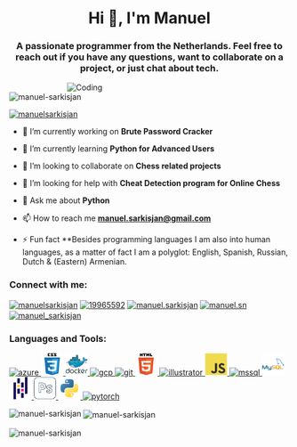 <h1 align="center">Hi 👋, I'm Manuel</h1>
<h3 align="center">A passionate programmer from the Netherlands. Feel free to reach out if you have any questions, want to collaborate on a project, or just chat about tech.</h3>

<img align="right" alt="Coding" width="400" src="https://cdn.dribbble.com/users/1162077/screenshots/3848914/programmer.gif">

<p align="left"> <img src="https://komarev.com/ghpvc/?username=manuel-sarkisjan&label=Profile%20views&color=0e75b6&style=flat" alt="manuel-sarkisjan" /> </p>

<p align="left"> <a href="https://twitter.com/manuelsarkisjan" target="blank"><img src="https://img.shields.io/twitter/follow/manuelsarkisjan?logo=twitter&style=for-the-badge" alt="manuelsarkisjan" /></a> </p>

- 🔭 I’m currently working on **Brute Password Cracker**

- 🌱 I’m currently learning **Python for Advanced Users**

- 👯 I’m looking to collaborate on **Chess related projects**

- 🤝 I’m looking for help with **Cheat Detection program for Online Chess**

- 💬 Ask me about **Python**

- 📫 How to reach me **manuel.sarkisjan@gmail.com**

- ⚡ Fun fact **Besides programming languages I am also into human languages, as a matter of fact I am a polyglot: English, Spanish, Russian, Dutch & (Eastern) Armenian.   

<h3 align="left">Connect with me:</h3>
<p align="left">
<a href="https://twitter.com/manuelsarkisjan" target="blank"><img align="center" src="https://raw.githubusercontent.com/rahuldkjain/github-profile-readme-generator/master/src/images/icons/Social/twitter.svg" alt="manuelsarkisjan" height="30" width="40" /></a>
<a href="https://stackoverflow.com/users/19965592" target="blank"><img align="center" src="https://raw.githubusercontent.com/rahuldkjain/github-profile-readme-generator/master/src/images/icons/Social/stack-overflow.svg" alt="19965592" height="30" width="40" /></a>
<a href="https://fb.com/manuel.sarkisjan" target="blank"><img align="center" src="https://raw.githubusercontent.com/rahuldkjain/github-profile-readme-generator/master/src/images/icons/Social/facebook.svg" alt="manuel.sarkisjan" height="30" width="40" /></a>
<a href="https://instagram.com/manuel.sn" target="blank"><img align="center" src="https://raw.githubusercontent.com/rahuldkjain/github-profile-readme-generator/master/src/images/icons/Social/instagram.svg" alt="manuel.sn" height="30" width="40" /></a>
<a href="https://www.hackerrank.com/manuel_sarkisjan" target="blank"><img align="center" src="https://raw.githubusercontent.com/rahuldkjain/github-profile-readme-generator/master/src/images/icons/Social/hackerrank.svg" alt="manuel_sarkisjan" height="30" width="40" /></a>
</p>

<h3 align="left">Languages and Tools:</h3>
<p align="left"> <a href="https://azure.microsoft.com/en-in/" target="_blank" rel="noreferrer"> <img src="https://www.vectorlogo.zone/logos/microsoft_azure/microsoft_azure-icon.svg" alt="azure" width="40" height="40"/> </a> <a href="https://www.w3schools.com/css/" target="_blank" rel="noreferrer"> <img src="https://raw.githubusercontent.com/devicons/devicon/master/icons/css3/css3-original-wordmark.svg" alt="css3" width="40" height="40"/> </a> <a href="https://www.docker.com/" target="_blank" rel="noreferrer"> <img src="https://raw.githubusercontent.com/devicons/devicon/master/icons/docker/docker-original-wordmark.svg" alt="docker" width="40" height="40"/> </a> <a href="https://cloud.google.com" target="_blank" rel="noreferrer"> <img src="https://www.vectorlogo.zone/logos/google_cloud/google_cloud-icon.svg" alt="gcp" width="40" height="40"/> </a> <a href="https://git-scm.com/" target="_blank" rel="noreferrer"> <img src="https://www.vectorlogo.zone/logos/git-scm/git-scm-icon.svg" alt="git" width="40" height="40"/> </a> <a href="https://www.w3.org/html/" target="_blank" rel="noreferrer"> <img src="https://raw.githubusercontent.com/devicons/devicon/master/icons/html5/html5-original-wordmark.svg" alt="html5" width="40" height="40"/> </a> <a href="https://www.adobe.com/in/products/illustrator.html" target="_blank" rel="noreferrer"> <img src="https://www.vectorlogo.zone/logos/adobe_illustrator/adobe_illustrator-icon.svg" alt="illustrator" width="40" height="40"/> </a> <a href="https://developer.mozilla.org/en-US/docs/Web/JavaScript" target="_blank" rel="noreferrer"> <img src="https://raw.githubusercontent.com/devicons/devicon/master/icons/javascript/javascript-original.svg" alt="javascript" width="40" height="40"/> </a> <a href="https://www.microsoft.com/en-us/sql-server" target="_blank" rel="noreferrer"> <img src="https://www.svgrepo.com/show/303229/microsoft-sql-server-logo.svg" alt="mssql" width="40" height="40"/> </a> <a href="https://www.mysql.com/" target="_blank" rel="noreferrer"> <img src="https://raw.githubusercontent.com/devicons/devicon/master/icons/mysql/mysql-original-wordmark.svg" alt="mysql" width="40" height="40"/> </a> <a href="https://pandas.pydata.org/" target="_blank" rel="noreferrer"> <img src="https://raw.githubusercontent.com/devicons/devicon/2ae2a900d2f041da66e950e4d48052658d850630/icons/pandas/pandas-original.svg" alt="pandas" width="40" height="40"/> </a> <a href="https://www.photoshop.com/en" target="_blank" rel="noreferrer"> <img src="https://raw.githubusercontent.com/devicons/devicon/master/icons/photoshop/photoshop-line.svg" alt="photoshop" width="40" height="40"/> </a> <a href="https://www.python.org" target="_blank" rel="noreferrer"> <img src="https://raw.githubusercontent.com/devicons/devicon/master/icons/python/python-original.svg" alt="python" width="40" height="40"/> </a> <a href="https://pytorch.org/" target="_blank" rel="noreferrer"> <img src="https://www.vectorlogo.zone/logos/pytorch/pytorch-icon.svg" alt="pytorch" width="40" height="40"/> </a> </p>

<p><img align="left" src="https://github-readme-stats.vercel.app/api/top-langs?username=manuel-sarkisjan&show_icons=true&locale=en&layout=compact" alt="manuel-sarkisjan" /></p>

<p>&nbsp;<img align="center" src="https://github-readme-stats.vercel.app/api?username=manuel-sarkisjan&show_icons=true&locale=en" alt="manuel-sarkisjan" /></p>

<p><img align="center" src="https://github-readme-streak-stats.herokuapp.com/?user=manuel-sarkisjan&" alt="manuel-sarkisjan" /></p>
